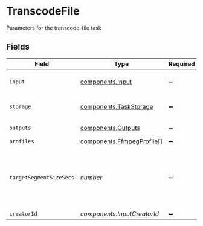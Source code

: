 # TranscodeFile

Parameters for the transcode-file task


## Fields

| Field                                                                  | Type                                                                   | Required                                                               | Description                                                            |
| ---------------------------------------------------------------------- | ---------------------------------------------------------------------- | ---------------------------------------------------------------------- | ---------------------------------------------------------------------- |
| `input`                                                                | [components.Input](../../models/components/input.md)                   | :heavy_minus_sign:                                                     | Input video file to transcode                                          |
| `storage`                                                              | [components.TaskStorage](../../models/components/taskstorage.md)       | :heavy_minus_sign:                                                     | Storage for the output files                                           |
| `outputs`                                                              | [components.Outputs](../../models/components/outputs.md)               | :heavy_minus_sign:                                                     | Output formats                                                         |
| `profiles`                                                             | [components.FfmpegProfile](../../models/components/ffmpegprofile.md)[] | :heavy_minus_sign:                                                     | N/A                                                                    |
| `targetSegmentSizeSecs`                                                | *number*                                                               | :heavy_minus_sign:                                                     | How many seconds the duration of each output segment should<br/>be<br/> |
| `creatorId`                                                            | *components.InputCreatorId*                                            | :heavy_minus_sign:                                                     | N/A                                                                    |